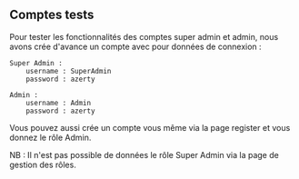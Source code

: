 ## Comptes tests
Pour tester les fonctionnalités des comptes super admin et admin,
nous avons crée d'avance un compte avec pour données de connexion :
    
    Super Admin :
        username : SuperAdmin
        password : azerty

    Admin : 
        username : Admin
        password : azerty

Vous pouvez aussi crée un compte vous même via la page register et vous donnez le rôle Admin.

NB : Il n'est pas possible de données le rôle Super Admin via la page de gestion des rôles.